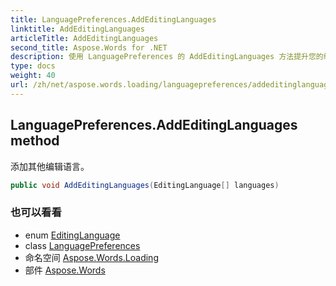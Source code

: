 ```yaml
---
title: LanguagePreferences.AddEditingLanguages
linktitle: AddEditingLanguages
articleTitle: AddEditingLanguages
second_title: Aspose.Words for .NET
description: 使用 LanguagePreferences 的 AddEditingLanguages 方法提升您的编辑体验。轻松添加多种语言，实现无缝内容创作。
type: docs
weight: 40
url: /zh/net/aspose.words.loading/languagepreferences/addeditinglanguages/
---
```

## LanguagePreferences.AddEditingLanguages method

添加其他编辑语言。

```csharp
public void AddEditingLanguages(EditingLanguage[] languages)
```

### 也可以看看

* enum [EditingLanguage](../../editinglanguage/)
* class [LanguagePreferences](../)
* 命名空间 [Aspose.Words.Loading](../../../aspose.words.loading/)
* 部件 [Aspose.Words](../../../)
